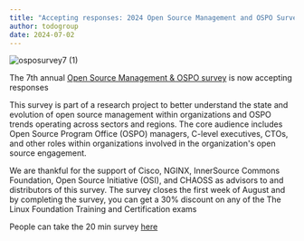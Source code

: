 ```yaml
---
title: "Accepting responses: 2024 Open Source Management and OSPO Survey"
author: todogroup
date: 2024-07-02
---
```


![osposurvey7 (1)](https://github.com/todogroup/todogroup.org/assets/43671777/e7eb6ad1-3643-432a-9d62-dfeb1d64c281)

The 7th annual [Open Source Management & OSPO survey](https://www.research.net/r/5GNDNPL) is now accepting responses

This survey is part of a research project to better understand the state and evolution of open source management within organizations and OSPO trends operating across sectors and regions. 
The core audience includes Open Source Program Office (OSPO) managers, C-level executives, CTOs, and other roles within organizations involved in the organization's open source engagement.

We are thankful for the support of Cisco, NGINX, InnerSource Commons Foundation, Open Source Initiative (OSI), and CHAOSS as advisors to and distributors of this survey. The survey closes the first week of August and by completing the survey, you can get a 
30% discount on any of the The Linux Foundation Training and Certification exams

People can take the 20 min survey [here](https://www.research.net/r/5GNDNPL)
